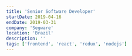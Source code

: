 ```yaml
---
title: 'Senior Software Developer'
startDate: 2019-04-16
endDate: 2019-03-31
company: 'Segware'
location: 'Brazil'
description: ''
tags: ['frontend', 'react', 'redux', 'nodejs']
---
```

